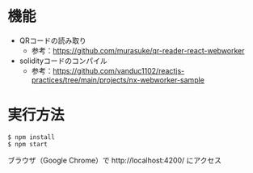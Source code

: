 # 機能

- QRコードの読み取り
  - 参考：https://github.com/murasuke/qr-reader-react-webworker
- solidityコードのコンパイル
  - 参考：https://github.com/vanduc1102/reactjs-practices/tree/main/projects/nx-webworker-sample

# 実行方法

```
$ npm install
$ npm start
```
ブラウザ（Google Chrome）で http://localhost:4200/ にアクセス



